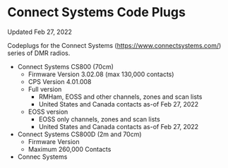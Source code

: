 # Connect Systems Code Plugs

Updated Feb 27, 2022

Codeplugs for the Connect Systems (https://www.connectsystems.com/) series of DMR radios.

* Connect Systems CS800 (70cm)
  * Firmware Version 3.02.08 (max 130,000 contacts)
  * CPS Version 4.01.008
  * Full version
    * RMHam, EOSS and other channels, zones and scan lists
    * United States and Canada contacts as-of Feb 27, 2022
  * EOSS version
    * EOSS only channels, zones and scan lists
    * United States and Canada contacts as-of Feb 27, 2022
* Connect Systems CS800D (2m and 70cm)
  * Firmware Version
  * Maximum 260,000 Contacts
* Connec Systems
